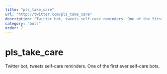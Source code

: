 ```yaml
---
title: "pls_take_care"
url: "http://twitter.com/pls_take_care"
description: "Twitter bot, tweets self-care reminders. One of the first ever self-care bots."
category: "bots"
order: 7
---
```


# pls_take_care

Twitter bot, tweets self-care reminders. One of the first ever self-care bots.
